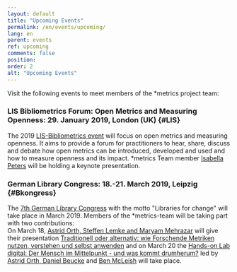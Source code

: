 ```yaml
---
layout: default
title: "Upcoming Events"
permalink: /en/events/upcoming/
lang: en
parent: events
ref: upcoming
comments: false
position:
order: 2
alt: "Upcoming Events"
---
```

<!-- Start editing content here-->

Visit the following events to meet members of the \*metrics project team:     

### LIS Bibliometrics Forum: Open Metrics and Measuring Openness: 29. January 2019, London (UK) {#LIS} 
The 2019 [LIS-Bibliometrics event](https://www.eventbrite.co.uk/e/lis-bibliometrics-forum-open-metrics-and-measuring-openness-registration-52053342950) will focus on open metrics and measuring openness. It aims to provide a forum for practitioners to hear, share, discuss and debate how open metrics can be introduced, developed and used and how to measure openness and its impact. \*metrics Team member [Isabella Peters](https://metrics-project.net/en/uber_uns/team/) will be holding a keynote presentation.

### German Library Congress: 18.-21. March 2019, Leipzig {#Bkongress}  
The [7th German Library Congress](http://www.bid-kongress-leipzig.de/t3/index.php?id=74) with the motto "Libraries for change" will take place in March 2019. Members of the \*metrics-team will be taking part with two contributions:  
On March 18, [Astrid Orth, Steffen Lemke and Maryam Mehrazar](https://metrics-project.net/en/uber_uns/team/) will give their presentation 
[Traditionell oder alternativ: wie Forschende Metriken nutzen, verstehen und selbst anwenden](http://www.professionalabstracts.com/bid2019/iplanner/#/presentation/96) and on March 20 the [Hands-on Lab digital: Der Mensch im Mittelpunkt - und was kommt drumherum?](http://www.professionalabstracts.com/bid2019/iplanner/#/session/120) led by [Astrid Orth, Daniel Beucke](https://metrics-project.net/en/uber_uns/team/) and [Ben McLeish](https://www.altmetric.com/about-us/people/ben-mcleish/) will take place.

